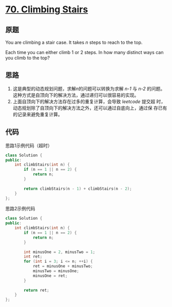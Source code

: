 [70. Climbing Stairs](https://leetcode.com/problems/climbing-stairs/)
=====================

原题
----

You are climbing a stair case. It takes *n* steps to reach to the top.

Each time you can either climb 1 or 2 steps. In how many distinct ways
can you climb to the top?

思路
----

1. 这是典型的动态规划问题，求解*n*的问题可以转换为求解 *n-1* 与 *n-2*
   的问题。这种方式是自顶向下的解决方法，通过递归可以很容易的实现。
2. 上面自顶向下的解决方法存在过多的重复计算，会导致 *leetcode* 提交超
   时，动态规划除了自顶向下的解决方法之外，还可以通过自底向上，通过保
   存已有的记录来避免重复计算。
   
代码
----

思路1示例代码（超时）
```c++
class Solution {
public:
	int climbStairs(int n) {
		if (n == 1 || n == 2) {
			return n;
		}
		
		return climbStairs(n - 1) + climbStairs(n - 2);
	}
};
```

思路2示例代码
```c++
class Solution {
public:
	int climbStairs(int n) {
		if (n == 1 || n == 2) {
			return n;
		}
		
		int minusOne = 2, minusTwo = 1;
		int ret;
		for (int i = 3; i <= n; ++i) {
			ret = minusOne + minusTwo;
			minusTwo = minusOne;
			minusOne = ret;
		}
		
		return ret;
	}
};
```
